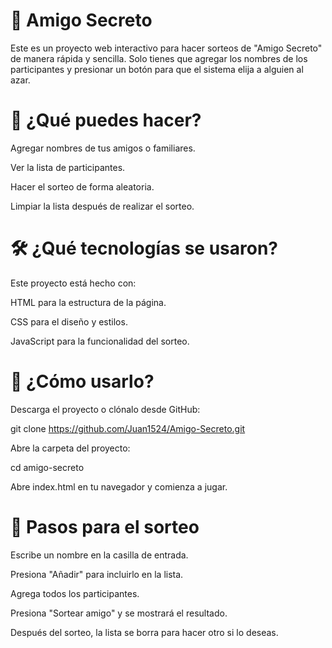 # 🎁 Amigo Secreto

Este es un proyecto web interactivo para hacer sorteos de "Amigo Secreto" de manera rápida y sencilla. Solo tienes que agregar los nombres de los participantes y presionar un botón para que el sistema elija a alguien al azar.

# 🚀 ¿Qué puedes hacer?

Agregar nombres de tus amigos o familiares.

Ver la lista de participantes.

Hacer el sorteo de forma aleatoria.

Limpiar la lista después de realizar el sorteo.

# 🛠️ ¿Qué tecnologías se usaron?

Este proyecto está hecho con:

HTML para la estructura de la página.

CSS para el diseño y estilos.

JavaScript para la funcionalidad del sorteo.

# 📜 ¿Cómo usarlo?

Descarga el proyecto o clónalo desde GitHub:

git clone https://github.com/Juan1524/Amigo-Secreto.git

Abre la carpeta del proyecto:

cd amigo-secreto

Abre index.html en tu navegador y comienza a jugar.

# 📌 Pasos para el sorteo

Escribe un nombre en la casilla de entrada.

Presiona "Añadir" para incluirlo en la lista.

Agrega todos los participantes.

Presiona "Sortear amigo" y se mostrará el resultado.

Después del sorteo, la lista se borra para hacer otro si lo deseas.
